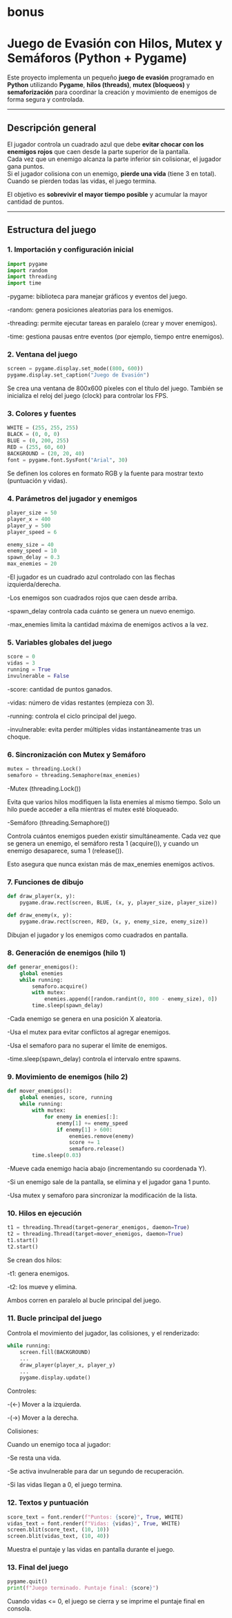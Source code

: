 # bonus
#  Juego de Evasión con Hilos, Mutex y Semáforos (Python + Pygame)

Este proyecto implementa un pequeño **juego de evasión** programado en **Python** utilizando **Pygame**, **hilos (threads)**, **mutex (bloqueos)** y **semaforización** para coordinar la creación y movimiento de enemigos de forma segura y controlada.

---

##  Descripción general

El jugador controla un cuadrado azul que debe **evitar chocar con los enemigos rojos** que caen desde la parte superior de la pantalla.  
Cada vez que un enemigo alcanza la parte inferior sin colisionar, el jugador gana puntos.  
Si el jugador colisiona con un enemigo, **pierde una vida** (tiene 3 en total).  
Cuando se pierden todas las vidas, el juego termina.

El objetivo es **sobrevivir el mayor tiempo posible** y acumular la mayor cantidad de puntos.

---

##  Estructura del juego

### 1. Importación y configuración inicial

```python
import pygame
import random
import threading
import time
```
-pygame: biblioteca para manejar gráficos y eventos del juego.

-random: genera posiciones aleatorias para los enemigos.

-threading: permite ejecutar tareas en paralelo (crear y mover enemigos).

-time: gestiona pausas entre eventos (por ejemplo, tiempo entre enemigos).

### 2. Ventana del juego

```python
screen = pygame.display.set_mode((800, 600))
pygame.display.set_caption("Juego de Evasión")
```
Se crea una ventana de 800x600 píxeles con el título del juego.
También se inicializa el reloj del juego (clock) para controlar los FPS.
### 3. Colores y fuentes
```python
WHITE = (255, 255, 255)
BLACK = (0, 0, 0)
BLUE = (0, 200, 255)
RED = (255, 60, 60)
BACKGROUND = (20, 20, 40)
font = pygame.font.SysFont("Arial", 30)
```
Se definen los colores en formato RGB y la fuente para mostrar texto (puntuación y vidas).
### 4. Parámetros del jugador y enemigos
```python
player_size = 50
player_x = 400
player_y = 500
player_speed = 6

enemy_size = 40
enemy_speed = 10
spawn_delay = 0.3
max_enemies = 20
```
-El jugador es un cuadrado azul controlado con las flechas izquierda/derecha.

-Los enemigos son cuadrados rojos que caen desde arriba.

-spawn_delay controla cada cuánto se genera un nuevo enemigo.

-max_enemies limita la cantidad máxima de enemigos activos a la vez.
### 5. Variables globales del juego
```python
score = 0
vidas = 3
running = True
invulnerable = False
```
-score: cantidad de puntos ganados.

-vidas: número de vidas restantes (empieza con 3).

-running: controla el ciclo principal del juego.

-invulnerable: evita perder múltiples vidas instantáneamente tras un choque.
### 6. Sincronización con Mutex y Semáforo
```python
mutex = threading.Lock()
semaforo = threading.Semaphore(max_enemies)
```
-Mutex (threading.Lock())

Evita que varios hilos modifiquen la lista enemies al mismo tiempo.
Solo un hilo puede acceder a ella mientras el mutex esté bloqueado.

-Semáforo (threading.Semaphore())

Controla cuántos enemigos pueden existir simultáneamente.
Cada vez que se genera un enemigo, el semáforo resta 1 (acquire()),
y cuando un enemigo desaparece, suma 1 (release()).

Esto asegura que nunca existan más de max_enemies enemigos activos.
### 7. Funciones de dibujo
```python
def draw_player(x, y):
    pygame.draw.rect(screen, BLUE, (x, y, player_size, player_size))

def draw_enemy(x, y):
    pygame.draw.rect(screen, RED, (x, y, enemy_size, enemy_size))
```
Dibujan el jugador y los enemigos como cuadrados en pantalla.
### 8. Generación de enemigos (hilo 1)
```python
def generar_enemigos():
    global enemies
    while running:
        semaforo.acquire()
        with mutex:
            enemies.append([random.randint(0, 800 - enemy_size), 0])
        time.sleep(spawn_delay)

```
-Cada enemigo se genera en una posición X aleatoria.

-Usa el mutex para evitar conflictos al agregar enemigos.

-Usa el semaforo para no superar el límite de enemigos.

-time.sleep(spawn_delay) controla el intervalo entre spawns.
### 9. Movimiento de enemigos (hilo 2)
```python
def mover_enemigos():
    global enemies, score, running
    while running:
        with mutex:
            for enemy in enemies[:]:
                enemy[1] += enemy_speed
                if enemy[1] > 600:
                    enemies.remove(enemy)
                    score += 1
                    semaforo.release()
        time.sleep(0.03)

```
-Mueve cada enemigo hacia abajo (incrementando su coordenada Y).

-Si un enemigo sale de la pantalla, se elimina y el jugador gana 1 punto.

-Usa mutex y semaforo para sincronizar la modificación de la lista.
### 10. Hilos en ejecución
```python
t1 = threading.Thread(target=generar_enemigos, daemon=True)
t2 = threading.Thread(target=mover_enemigos, daemon=True)
t1.start()
t2.start()
```
Se crean dos hilos:

-t1: genera enemigos.

-t2: los mueve y elimina.

Ambos corren en paralelo al bucle principal del juego.
### 11. Bucle principal del juego
Controla el movimiento del jugador, las colisiones, y el renderizado:
```python
while running:
    screen.fill(BACKGROUND)
    ...
    draw_player(player_x, player_y)
    ...
    pygame.display.update()
```
Controles:

-(←) Mover a la izquierda.

-(→) Mover a la derecha.

Colisiones:

Cuando un enemigo toca al jugador:

-Se resta una vida.

-Se activa invulnerable para dar un segundo de recuperación.

-Si las vidas llegan a 0, el juego termina.
### 12. Textos y puntuación
```python
score_text = font.render(f"Puntos: {score}", True, WHITE)
vidas_text = font.render(f"Vidas: {vidas}", True, WHITE)
screen.blit(score_text, (10, 10))
screen.blit(vidas_text, (10, 40))
```
Muestra el puntaje y las vidas en pantalla durante el juego.
### 13. Final del juego
```python
pygame.quit()
print(f"Juego terminado. Puntaje final: {score}")
```
Cuando vidas <= 0, el juego se cierra y se imprime el puntaje final en consola.
